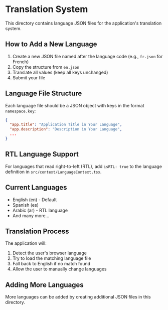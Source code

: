 
# Translation System

This directory contains language JSON files for the application's translation system.

## How to Add a New Language

1. Create a new JSON file named after the language code (e.g., `fr.json` for French)
2. Copy the structure from `en.json`
3. Translate all values (keep all keys unchanged)
4. Submit your file

## Language File Structure

Each language file should be a JSON object with keys in the format `namespace.key`:

```json
{
  "app.title": "Application Title in Your Language",
  "app.description": "Description in Your Language",
  ...
}
```

## RTL Language Support

For languages that read right-to-left (RTL), add `isRTL: true` to the language definition in `src/context/LanguageContext.tsx`.

## Current Languages

- English (en) - Default
- Spanish (es)
- Arabic (ar) - RTL language
- And many more...

## Translation Process

The application will:
1. Detect the user's browser language
2. Try to load the matching language file
3. Fall back to English if no match found
4. Allow the user to manually change languages

## Adding More Languages 

More languages can be added by creating additional JSON files in this directory.
